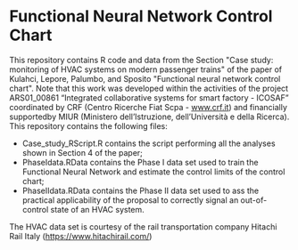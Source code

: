 # Functional Neural Network Control Chart

This repository contains R code and data from the Section "Case study: monitoring of HVAC systems on modern passenger trains" of the paper of Kulahci, Lepore, Palumbo, and Sposito "Functional neural network control chart". Note that this work was developed within the activities of the project ARS01_00861 “Integrated collaborative systems for smart factory - ICOSAF” coordinated by CRF (Centro Ricerche Fiat Scpa - www.crf.it) and financially supportedby MIUR (Ministero dell’Istruzione, dell’Università e della Ricerca). This repository contains the following files:

- Case_study_RScript.R contains the script performing all the analyses shown in Section 4 of the paper;
- PhaseIdata.RData contains the Phase I data set used to train the Functional Neural Network and estimate the control limits of the control chart;
- PhaseIIdata.RData contains the Phase II data set used to ass the practical applicability of the proposal to correctly signal an out-of-control state of an HVAC system.

 The HVAC data set is courtesy of the rail transportation company Hitachi Rail Italy (https://www.hitachirail.com/)

